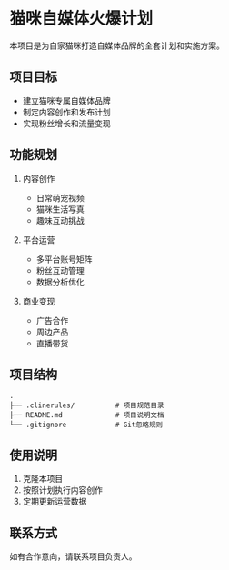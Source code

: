 # 猫咪自媒体火爆计划

本项目是为自家猫咪打造自媒体品牌的全套计划和实施方案。

## 项目目标
- 建立猫咪专属自媒体品牌
- 制定内容创作和发布计划
- 实现粉丝增长和流量变现

## 功能规划
1. 内容创作
   - 日常萌宠视频
   - 猫咪生活写真
   - 趣味互动挑战

2. 平台运营
   - 多平台账号矩阵
   - 粉丝互动管理
   - 数据分析优化

3. 商业变现
   - 广告合作
   - 周边产品
   - 直播带货

## 项目结构
```
.
├── .clinerules/          # 项目规范目录
├── README.md             # 项目说明文档
└── .gitignore            # Git忽略规则
```

## 使用说明
1. 克隆本项目
2. 按照计划执行内容创作
3. 定期更新运营数据

## 联系方式
如有合作意向，请联系项目负责人。
